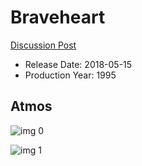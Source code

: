 # Braveheart

[Discussion Post](https://www.avsforum.com/threads/bass-eq-for-filtered-movies.2995212/post-56815588)

* Release Date: 2018-05-15
* Production Year: 1995

## Atmos

![img 0](https://i.imgur.com/78U3t9A.jpg)

![img 1](https://i.imgur.com/na5ZwxP.png)

